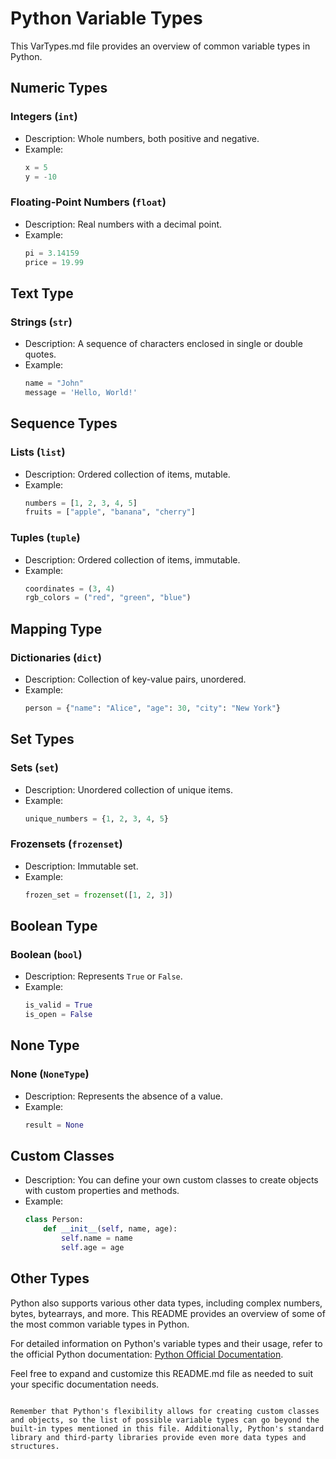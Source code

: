 # Python Variable Types

This VarTypes.md file provides an overview of common variable types in Python.

## Numeric Types

### Integers (`int`)

- Description: Whole numbers, both positive and negative.
- Example:
  ```python
  x = 5
  y = -10
  ```

### Floating-Point Numbers (`float`)

- Description: Real numbers with a decimal point.
- Example:
  ```python
  pi = 3.14159
  price = 19.99
  ```

## Text Type

### Strings (`str`)

- Description: A sequence of characters enclosed in single or double quotes.
- Example:
  ```python
  name = "John"
  message = 'Hello, World!'
  ```

## Sequence Types

### Lists (`list`)

- Description: Ordered collection of items, mutable.
- Example:
  ```python
  numbers = [1, 2, 3, 4, 5]
  fruits = ["apple", "banana", "cherry"]
  ```

### Tuples (`tuple`)

- Description: Ordered collection of items, immutable.
- Example:
  ```python
  coordinates = (3, 4)
  rgb_colors = ("red", "green", "blue")
  ```

## Mapping Type

### Dictionaries (`dict`)

- Description: Collection of key-value pairs, unordered.
- Example:
  ```python
  person = {"name": "Alice", "age": 30, "city": "New York"}
  ```

## Set Types

### Sets (`set`)

- Description: Unordered collection of unique items.
- Example:
  ```python
  unique_numbers = {1, 2, 3, 4, 5}
  ```

### Frozensets (`frozenset`)

- Description: Immutable set.
- Example:
  ```python
  frozen_set = frozenset([1, 2, 3])
  ```

## Boolean Type

### Boolean (`bool`)

- Description: Represents `True` or `False`.
- Example:
  ```python
  is_valid = True
  is_open = False
  ```

## None Type

### None (`NoneType`)

- Description: Represents the absence of a value.
- Example:
  ```python
  result = None
  ```

## Custom Classes

- Description: You can define your own custom classes to create objects with custom properties and methods.
- Example:
  ```python
  class Person:
      def __init__(self, name, age):
          self.name = name
          self.age = age
  ```

## Other Types

Python also supports various other data types, including complex numbers, bytes, bytearrays, and more. This README provides an overview of some of the most common variable types in Python.

For detailed information on Python's variable types and their usage, refer to the official Python documentation: [Python Official Documentation](https://docs.python.org/3/).

Feel free to expand and customize this README.md file as needed to suit your specific documentation needs.
```

Remember that Python's flexibility allows for creating custom classes and objects, so the list of possible variable types can go beyond the built-in types mentioned in this file. Additionally, Python's standard library and third-party libraries provide even more data types and structures.
